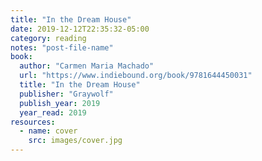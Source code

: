 ```yaml
---
title: "In the Dream House"
date: 2019-12-12T22:35:32-05:00
category: reading
notes: "post-file-name"
book:
  author: "Carmen Maria Machado"
  url: "https://www.indiebound.org/book/9781644450031"
  title: "In the Dream House"
  publisher: "Graywolf"
  publish_year: 2019
  year_read: 2019
resources:
  - name: cover
    src: images/cover.jpg
---
```


